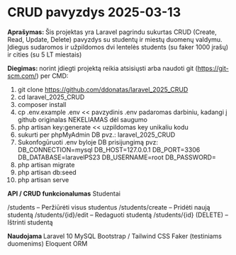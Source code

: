 <h1>CRUD pavyzdys 2025-03-13</h1>
<b>Aprašymas: </b>
Šis projektas yra Laravel  pagrindu sukurtas CRUD (Create, Read, Update, Delete) pavyzdys su studentų ir miestų duomenų valdymu.
    Įdiegus sudaromos ir užpildomos dvi lentelės students (su faker 1000 įrašų) ir cities  (su 5 LT miestais)

<b>Diegimas: </b>
norint įdiegti projektą reikia atsisiųsti arba  naudoti git (https://git-scm.com/) per CMD:
1. git clone https://github.com/ddonatas/laravel_2025_CRUD
2. cd laravel_2025_CRUD
3. composer install
5. cp .env.example .env  << pavzydinis .env padaromas darbiniu, kadangi į github originalas NEKELIAMAS dėl saugumo
6. php artisan key:generate  << uzpildomas key unikaliu kodu
7. sukurti per phpMyAdmin DB pvz.: laravel_2025_CRUD 
8. Sukonfogūruoti .env byloje  DB prisijungimą pvz:
    DB_CONNECTION=mysql
    DB_HOST=127.0.0.1
    DB_PORT=3306
    DB_DATABASE=laravelPS23
    DB_USERNAME=root
    DB_PASSWORD=
9. php artisan migrate
10. php artisan db:seed
11. php artisan serve

<b> API / CRUD funkcionalumas</b>
 Studentai

/students – Peržiūrėti visus studentus
/students/create – Pridėti naują studentą
/students/{id}/edit – Redaguoti studentą
/students/{id} (DELETE) – Ištrinti studentą

<b>Naudojama  </b>
Laravel 10
MySQL 
Bootstrap / Tailwind CSS
Faker (testiniams duomenims)
Eloquent ORM 